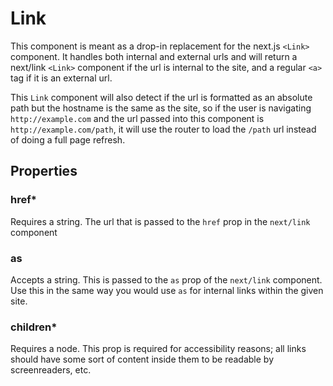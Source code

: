 # Link

This component is meant as a drop-in replacement for the next.js `<Link>` component. It handles both internal and external urls and will return a next/link `<Link>` component if the url is internal to the site, and a regular `<a>` tag if it is an external url.

This `Link` component will also detect if the url is formatted as an absolute path but the hostname is the same as the site, so if the user is navigating `http://example.com` and the url passed into this component is `http://example.com/path`, it will use the router to load the `/path` url instead of doing a full page refresh.

## Properties

### href\*

Requires a string. The url that is passed to the `href` prop in the `next/link` component

### as

Accepts a string. This is passed to the `as` prop of the `next/link` component. Use this in the same way you would use `as` for internal links within the given site.

### children\*

Requires a node. This prop is required for accessibility reasons; all links should have some sort of content inside them to be readable by screenreaders, etc.

